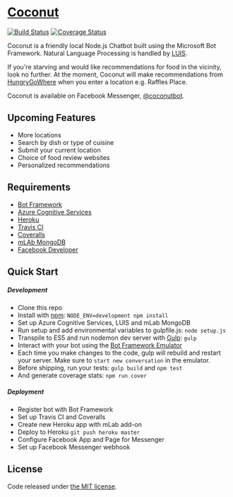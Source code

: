 # [Coconut](https://www.messenger.com/t/coconutbot)

[![Build Status](https://travis-ci.org/lyzs90/Coconut.svg?branch=master)](https://travis-ci.org/lyzs90/Coconut) [![Coverage Status](https://coveralls.io/repos/github/lyzs90/Coconut/badge.svg?branch=master)](https://coveralls.io/github/lyzs90/Coconut?branch=master)

Coconut is a friendly local Node.js Chatbot built using the Microsoft Bot Framework. Natural Language Processing is handled by [LUIS](https://www.luis.ai/).

If you're starving and would like recommendations for food in the vicinity, look no further. At the moment, Coconut will make recommendations from [HungryGoWhere](www.hungrygowhere.com) when you enter a location e.g. Raffles Place.  

Coconut is available on Facebook Messenger, [@coconutbot](https://www.messenger.com/t/coconutbot).

## Upcoming Features

- More locations
- Search by dish or type of cuisine
- Submit your current location
- Choice of food review websites
- Personalized recommendations


## Requirements

- [Bot Framework](https://dev.botframework.com/)
- [Azure Cognitive Services](https://azure.microsoft.com/en-us/services/cognitive-services/)
- [Heroku](https://www.heroku.com/)
- [Travis CI](https://travis-ci.org/)
- [Coveralls](https://coveralls.io/)
- [mLAb MongoDB](https://mlab.com/)
- [Facebook Developer](https://developers.facebook.com/)

## Quick Start  

##### Development

- Clone this repo
- Install with [npm](https://www.npmjs.com): `NODE_ENV=development npm install`
- Set up Azure Cognitive Services, LUIS and mLab MongoDB
- Run setup and add environmental variables to gulpfile.js: `node setup.js`
- Transpile to ES5 and run nodemon dev server with [Gulp](http://gulpjs.com/): `gulp`
- Interact with your bot using the [Bot Framework Emulator](https://docs.botframework.com/en-us/tools/bot-framework-emulator/)
- Each time you make changes to the code, gulp will rebuild and restart your server. Make sure to `start new conversation` in the emulator.
- Before shipping, run your tests: `gulp build` and `npm test`
- And generate coverage stats: `npm run cover`

##### Deployment

- Register bot with Bot Framework
- Set up Travis CI and Coveralls
- Create new Heroku app with mLab add-on
- Deploy to Heroku `git push heroku master`
- Configure Facebook App and Page for Messenger
- Set up Facebook Messenger webhook

## License

Code released under [the MIT license](https://github.com/lyzs90/Coconut/blob/master/LICENSE).
